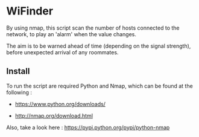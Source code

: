 WiFinder
========
By using nmap, this script scan the number of hosts connected to the network, to play an 'alarm' when the value changes.

The aim is to be warned ahead of time (depending on the signal strength), before unexpected arrival of any roommates.

## Install

To run the script are required Python and Nmap, which can be found at the following : 

* https://www.python.org/downloads/

* http://nmap.org/download.html

Also, take a look here : https://pypi.python.org/pypi/python-nmap